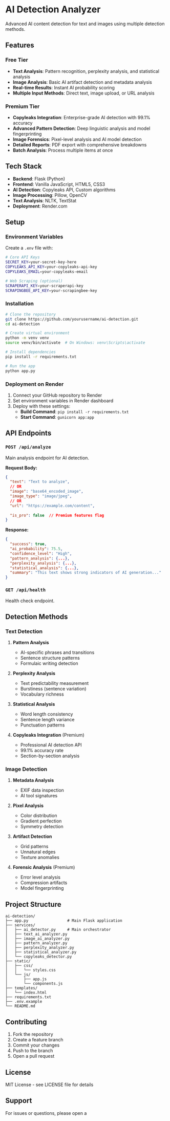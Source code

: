 # AI Detection Analyzer

Advanced AI content detection for text and images using multiple detection methods.

## Features

### Free Tier
- **Text Analysis**: Pattern recognition, perplexity analysis, and statistical analysis
- **Image Analysis**: Basic AI artifact detection and metadata analysis
- **Real-time Results**: Instant AI probability scoring
- **Multiple Input Methods**: Direct text, image upload, or URL analysis

### Premium Tier
- **Copyleaks Integration**: Enterprise-grade AI detection with 99.1% accuracy
- **Advanced Pattern Detection**: Deep linguistic analysis and model fingerprinting
- **Image Forensics**: Pixel-level analysis and AI model detection
- **Detailed Reports**: PDF export with comprehensive breakdowns
- **Batch Analysis**: Process multiple items at once

## Tech Stack

- **Backend**: Flask (Python)
- **Frontend**: Vanilla JavaScript, HTML5, CSS3
- **AI Detection**: Copyleaks API, Custom algorithms
- **Image Processing**: Pillow, OpenCV
- **Text Analysis**: NLTK, TextStat
- **Deployment**: Render.com

## Setup

### Environment Variables

Create a `.env` file with:

```bash
# Core API Keys
SECRET_KEY=your-secret-key-here
COPYLEAKS_API_KEY=your-copyleaks-api-key
COPYLEAKS_EMAIL=your-copyleaks-email

# Web Scraping (optional)
SCRAPERAPI_KEY=your-scraperapi-key
SCRAPINGBEE_API_KEY=your-scrapingbee-key
```

### Installation

```bash
# Clone the repository
git clone https://github.com/yourusername/ai-detection.git
cd ai-detection

# Create virtual environment
python -m venv venv
source venv/bin/activate  # On Windows: venv\Scripts\activate

# Install dependencies
pip install -r requirements.txt

# Run the app
python app.py
```

### Deployment on Render

1. Connect your GitHub repository to Render
2. Set environment variables in Render dashboard
3. Deploy with these settings:
   - **Build Command**: `pip install -r requirements.txt`
   - **Start Command**: `gunicorn app:app`

## API Endpoints

### `POST /api/analyze`
Main analysis endpoint for AI detection.

**Request Body:**
```json
{
  "text": "Text to analyze",
  // OR
  "image": "base64_encoded_image",
  "image_type": "image/jpeg",
  // OR
  "url": "https://example.com/content",
  
  "is_pro": false  // Premium features flag
}
```

**Response:**
```json
{
  "success": true,
  "ai_probability": 75.5,
  "confidence_level": "High",
  "pattern_analysis": {...},
  "perplexity_analysis": {...},
  "statistical_analysis": {...},
  "summary": "This text shows strong indicators of AI generation..."
}
```

### `GET /api/health`
Health check endpoint.

## Detection Methods

### Text Detection

1. **Pattern Analysis**
   - AI-specific phrases and transitions
   - Sentence structure patterns
   - Formulaic writing detection

2. **Perplexity Analysis**
   - Text predictability measurement
   - Burstiness (sentence variation)
   - Vocabulary richness

3. **Statistical Analysis**
   - Word length consistency
   - Sentence length variance
   - Punctuation patterns

4. **Copyleaks Integration** (Premium)
   - Professional AI detection API
   - 99.1% accuracy rate
   - Section-by-section analysis

### Image Detection

1. **Metadata Analysis**
   - EXIF data inspection
   - AI tool signatures

2. **Pixel Analysis**
   - Color distribution
   - Gradient perfection
   - Symmetry detection

3. **Artifact Detection**
   - Grid patterns
   - Unnatural edges
   - Texture anomalies

4. **Forensic Analysis** (Premium)
   - Error level analysis
   - Compression artifacts
   - Model fingerprinting

## Project Structure

```
ai-detection/
├── app.py                 # Main Flask application
├── services/
│   ├── ai_detector.py     # Main orchestrator
│   ├── text_ai_analyzer.py
│   ├── image_ai_analyzer.py
│   ├── pattern_analyzer.py
│   ├── perplexity_analyzer.py
│   ├── statistical_analyzer.py
│   └── copyleaks_detector.py
├── static/
│   ├── css/
│   │   └── styles.css
│   └── js/
│       ├── app.js
│       └── components.js
├── templates/
│   └── index.html
├── requirements.txt
├── .env.example
└── README.md
```

## Contributing

1. Fork the repository
2. Create a feature branch
3. Commit your changes
4. Push to the branch
5. Open a pull request

## License

MIT License - see LICENSE file for details

## Support

For issues or questions, please open a
